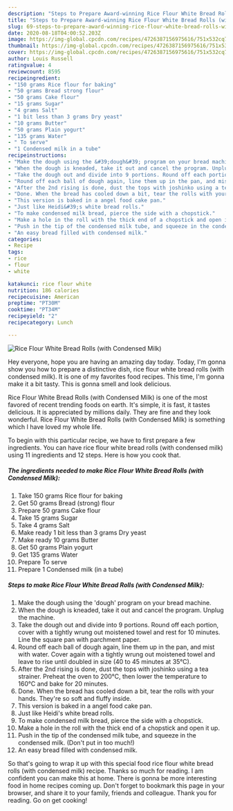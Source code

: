 ```yaml
---
description: "Steps to Prepare Award-winning Rice Flour White Bread Rolls (with Condensed Milk)"
title: "Steps to Prepare Award-winning Rice Flour White Bread Rolls (with Condensed Milk)"
slug: 69-steps-to-prepare-award-winning-rice-flour-white-bread-rolls-with-condensed-milk
date: 2020-08-18T04:00:52.203Z
image: https://img-global.cpcdn.com/recipes/4726387156975616/751x532cq70/rice-flour-white-bread-rolls-with-condensed-milk-recipe-main-photo.jpg
thumbnail: https://img-global.cpcdn.com/recipes/4726387156975616/751x532cq70/rice-flour-white-bread-rolls-with-condensed-milk-recipe-main-photo.jpg
cover: https://img-global.cpcdn.com/recipes/4726387156975616/751x532cq70/rice-flour-white-bread-rolls-with-condensed-milk-recipe-main-photo.jpg
author: Louis Russell
ratingvalue: 4
reviewcount: 8595
recipeingredient:
- "150 grams Rice flour for baking"
- "50 grams Bread strong flour"
- "50 grams Cake flour"
- "15 grams Sugar"
- "4 grams Salt"
- "1 bit less than 3 grams Dry yeast"
- "10 grams Butter"
- "50 grams Plain yogurt"
- "135 grams Water"
- " To serve"
- "1 Condensed milk in a tube"
recipeinstructions:
- "Make the dough using the &#39;dough&#39; program on your bread machine."
- "When the dough is kneaded, take it out and cancel the program. Unplug the machine."
- "Take the dough out and divide into 9 portions. Round off each portion, cover with a tightly wrung out moistened towel and rest for 10 minutes. Line the square pan with parchment paper."
- "Round off each ball of dough again, line them up in the pan, and mist with water. Cover again with a tightly wrung out moistened towel and leave to rise until doubled in size (40 to 45 minutes at 35°C)."
- "After the 2nd rising is done, dust the tops with joshinko using a tea strainer. Preheat the oven to 200°C, then lower the temperature to 160°C and bake for 20 minutes."
- "Done. When the bread has cooled down a bit, tear the rolls with your hands. They&#39;re so soft and fluffy inside."
- "This version is baked in a angel food cake pan."
- "Just like Heidi&#39;s white bread rolls."
- "To make condensed milk bread, pierce the side with a chopstick."
- "Make a hole in the roll with the thick end of a chopstick and open it up."
- "Push in the tip of the condensed milk tube, and squeeze in the condensed milk. (Don&#39;t put in too much!)"
- "An easy bread filled with condensed milk."
categories:
- Recipe
tags:
- rice
- flour
- white

katakunci: rice flour white 
nutrition: 186 calories
recipecuisine: American
preptime: "PT30M"
cooktime: "PT34M"
recipeyield: "2"
recipecategory: Lunch

---
```



![Rice Flour White Bread Rolls (with Condensed Milk)](https://img-global.cpcdn.com/recipes/4726387156975616/751x532cq70/rice-flour-white-bread-rolls-with-condensed-milk-recipe-main-photo.jpg)

Hey everyone, hope you are having an amazing day today. Today, I'm gonna show you how to prepare a distinctive dish, rice flour white bread rolls (with condensed milk). It is one of my favorites food recipes. This time, I'm gonna make it a bit tasty. This is gonna smell and look delicious.

Rice Flour White Bread Rolls (with Condensed Milk) is one of the most favored of recent trending foods on earth. It's simple, it is fast, it tastes delicious. It is appreciated by millions daily. They are fine and they look wonderful. Rice Flour White Bread Rolls (with Condensed Milk) is something which I have loved my whole life.




To begin with this particular recipe, we have to first prepare a few ingredients. You can have rice flour white bread rolls (with condensed milk) using 11 ingredients and 12 steps. Here is how you cook that.

<!--inarticleads1-->

##### The ingredients needed to make Rice Flour White Bread Rolls (with Condensed Milk):

1. Take 150 grams Rice flour for baking
1. Get 50 grams Bread (strong) flour
1. Prepare 50 grams Cake flour
1. Take 15 grams Sugar
1. Take 4 grams Salt
1. Make ready 1 bit less than 3 grams Dry yeast
1. Make ready 10 grams Butter
1. Get 50 grams Plain yogurt
1. Get 135 grams Water
1. Prepare  To serve
1. Prepare 1 Condensed milk (in a tube)




<!--inarticleads2-->

##### Steps to make Rice Flour White Bread Rolls (with Condensed Milk):

1. Make the dough using the &#39;dough&#39; program on your bread machine.
1. When the dough is kneaded, take it out and cancel the program. Unplug the machine.
1. Take the dough out and divide into 9 portions. Round off each portion, cover with a tightly wrung out moistened towel and rest for 10 minutes. Line the square pan with parchment paper.
1. Round off each ball of dough again, line them up in the pan, and mist with water. Cover again with a tightly wrung out moistened towel and leave to rise until doubled in size (40 to 45 minutes at 35°C).
1. After the 2nd rising is done, dust the tops with joshinko using a tea strainer. Preheat the oven to 200°C, then lower the temperature to 160°C and bake for 20 minutes.
1. Done. When the bread has cooled down a bit, tear the rolls with your hands. They&#39;re so soft and fluffy inside.
1. This version is baked in a angel food cake pan.
1. Just like Heidi&#39;s white bread rolls.
1. To make condensed milk bread, pierce the side with a chopstick.
1. Make a hole in the roll with the thick end of a chopstick and open it up.
1. Push in the tip of the condensed milk tube, and squeeze in the condensed milk. (Don&#39;t put in too much!)
1. An easy bread filled with condensed milk.




So that's going to wrap it up with this special food rice flour white bread rolls (with condensed milk) recipe. Thanks so much for reading. I am confident you can make this at home. There is gonna be more interesting food in home recipes coming up. Don't forget to bookmark this page in your browser, and share it to your family, friends and colleague. Thank you for reading. Go on get cooking!
